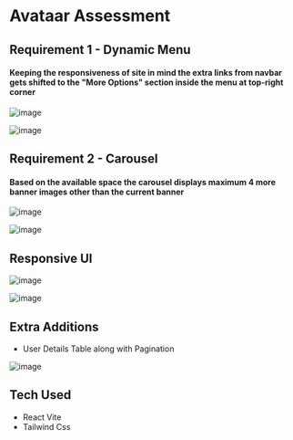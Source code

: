 # Avataar Assessment

## Requirement 1 - Dynamic Menu

#### Keeping the responsiveness of site in mind the extra links from navbar gets shifted to the "More Options" section inside the menu at top-right corner

![image](https://github.com/Aseem5047/avataar/assets/80787027/e4ef80b8-e21b-47bb-8e45-555f070b8076)

![image](https://github.com/Aseem5047/avataar/assets/80787027/a1ea6f69-c266-48e9-97a2-7d4789c5b5a4)


## Requirement 2 - Carousel

#### Based on the available space the carousel displays maximum 4 more banner images other than the current banner

![image](https://github.com/Aseem5047/avataar/assets/80787027/5a7e4fc0-3e1b-47a1-8d5d-2577628d251b)

![image](https://github.com/Aseem5047/avataar/assets/80787027/e16143f0-c180-402e-a08a-dd1715da358c)

## Responsive UI

![image](https://github.com/Aseem5047/avataar/assets/80787027/ab561e27-cdb5-4be2-8a6a-99d2a9bbdd85)

![image](https://github.com/Aseem5047/avataar/assets/80787027/20501466-2ff5-4a6f-a1b5-af8cd793e265)

## Extra Additions

  * User Details Table along with Pagination

![image](https://github.com/Aseem5047/avataar/assets/80787027/78036f6a-27cc-48e1-acce-25b200a37678)

## Tech Used
  * React Vite
  * Tailwind Css

